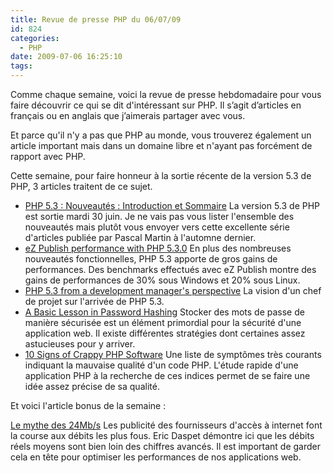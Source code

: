 ```yaml
---
title: Revue de presse PHP du 06/07/09
id: 824
categories:
  - PHP
date: 2009-07-06 16:25:10
tags:
---
```


Comme chaque semaine, voici la revue de presse hebdomadaire pour vous faire découvrir ce qui se dit d'intéressant sur PHP. Il s’agit d’articles en français ou en anglais que j’aimerais partager avec vous.

Et parce qu'il n'y a pas que PHP au monde, vous trouverez également un article important mais dans un domaine libre et n'ayant pas forcément de rapport avec PHP.

Cette semaine, pour faire honneur à la sortie récente de la version 5.3 de PHP, 3 articles traitent de ce sujet.

*   [PHP 5.3&nbsp;: Nouveautés&nbsp;: Introduction et Sommaire](http://blog.pascal-martin.fr/post/php-5.3-introduction-sommaire)
La version 5.3 de PHP est sortie mardi 30 juin. Je ne vais pas vous lister l'ensemble des nouveautés mais plutôt vous envoyer vers cette excellente série d'articles publiée par Pascal Martin à l'automne dernier.
*   [eZ Publish performance with PHP 5.3.0](http://serwatka.net/blog/ez_publish_performance_with_php_5_3_0)
En plus des nombreuses nouveautés fonctionnelles, PHP 5.3 apporte de gros gains de performances. Des benchmarks effectués avec eZ Publish montre des gains de performances de 30% sous Windows et 20% sous Linux.
*   [PHP 5.3 from a development manager's perspective](http://www.ibuildings.com/blog/archives/1561-PHP-5.3-from-a-development-managers-perspective.html)
La vision d'un chef de projet sur l'arrivée de PHP 5.3.
*   [A Basic Lesson in Password Hashing](http://mcarthurgfx.com/blog/article/a-basic-lesson-in-password-hashing)
Stocker des mots de passe de manière sécurisée est un élément primordial pour la sécurité d'une application web. Il existe différentes stratégies dont certaines assez astucieuses pour y arriver.
*   [10 Signs of Crappy PHP Software](http://www.phpfreaks.com/blog/10-signs-of-crappy-php-software)
Une liste de symptômes très courants indiquant la mauvaise qualité d'un code PHP. L'étude rapide d'une application PHP à la recherche de ces indices permet de se faire une idée assez précise de sa qualité. 

Et voici l'article bonus de la semaine :

[Le mythe des 24Mb/s](http://performance.survol.fr/2009/06/le-mythe-des-24mbs/)
Les publicité des fournisseurs d'accès à internet font la course aux débits les plus fous. Eric Daspet démontre ici que les débits réels moyens sont bien loin des chiffres avancés. Il est important de garder cela en tête pour optimiser les performances de nos applications web.